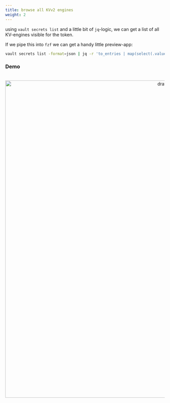 ```yaml
---
title: browse all KVv2 engines
weight: 2
---
```


using `vault secrets list` and a little bit of `jq`-logic, we can get a list of all KV-engines visible for the token. 

If we pipe this into `fzf` we can get a handy little  preview-app:

```bash
vault secrets list -format=json | jq -r 'to_entries | map(select(.value.type=="kv")) | from_entries | keys[]' | fzf --preview 'vkv -p ${}'
```

### Demo
<div align="center">
<br>
<img src="https://media.githubusercontent.com/media/FalcoSuessgott/vkv/master/www/static/images/fzf.gif" alt="drawing" width="1000"/>
</div>